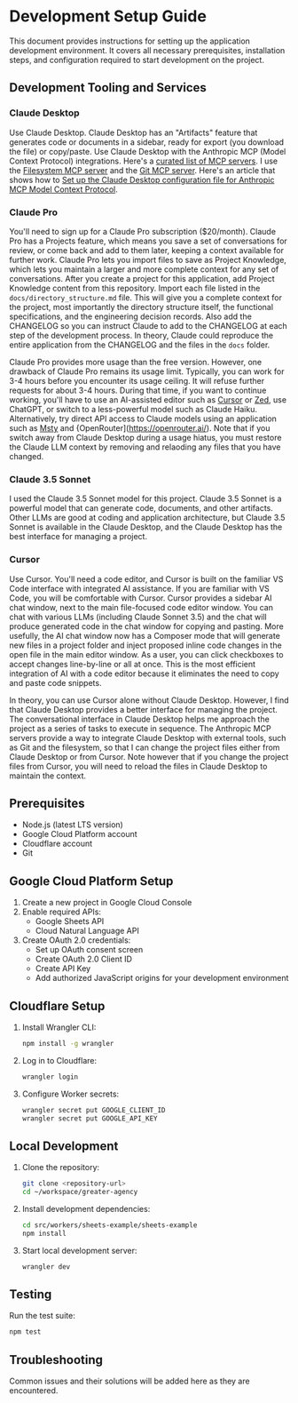 # Development Setup Guide

This document provides instructions for setting up the application development environment. It covers all necessary prerequisites, installation steps, and configuration required to start development on the project.

## Development Tooling and Services

### Claude Desktop

Use Claude Desktop. Claude Desktop has an "Artifacts" feature that generates code or documents in a sidebar, ready for export (you download the file) or copy/paste. Use Claude Desktop with the Anthropic MCP (Model Context Protocol) integrations. Here's a [curated list of MCP servers](https://github.com/wong2/awesome-mcp-servers). I use the [Filesystem MCP server](https://github.com/modelcontextprotocol/servers/tree/main/src/filesystem) and the [Git MCP server](https://github.com/modelcontextprotocol/servers/tree/main/src/git). Here's an article that shows how to [Set up the Claude Desktop configuration file for Anthropic MCP Model Context Protocol](https://medium.com/demohub-tutorials/6-steps-using-mcp-to-integrate-claude-desktop-with-external-tools-26398c7a4287).

### Claude Pro

You'll need to sign up for a Claude Pro subscription ($20/month). Claude Pro has a Projects feature, which means you save a set of conversations for review, or come back and add to them later, keeping a context available for further work. Claude Pro lets you import files to save as Project Knowledge, which lets you maintain a larger and more complete context for any set of conversations. After you create a project for this application, add Project Knowledge content from this repository. Import each file listed in the `docs/directory_structure.md` file. This will give you a complete context for the project, most importantly the directory structure itself, the functional specifications, and the engineering decision records. Also add the CHANGELOG so you can instruct Claude to add to the CHANGELOG at each step of the development process. In theory, Claude could reproduce the entire application from the CHANGELOG and the files in the `docs` folder.

Claude Pro provides more usage than the free version. However, one drawback of Claude Pro remains its usage limit. Typically, you can work for 3-4 hours before you encounter its usage ceiling. It will refuse further requests for about 3-4 hours. During that time, if you want to continue working, you'll have to use an AI-assisted editor such as [Cursor](https://www.cursor.com/) or [Zed](https://zed.dev/), use ChatGPT, or switch to a less-powerful model such as Claude Haiku. Alternatively, try direct API access to Claude models using an application such as [Msty](https://msty.app/) and {OpenRouter](https://openrouter.ai/). Note that if you switch away from Claude Desktop during a usage hiatus, you must restore the Claude LLM context by removing and relaoding any files that you have changed.

### Claude 3.5 Sonnet

I used the Claude 3.5 Sonnet model for this project. Claude 3.5 Sonnet is a powerful model that can generate code, documents, and other artifacts. Other LLMs are good at coding and application architecture, but Claude 3.5 Sonnet is available in the Claude Desktop, and the Claude Desktop has the best interface for managing a project.

### Cursor

Use Cursor. You'll need a code editor, and Cursor is built on the familiar VS Code interface with integrated AI assistance. If you are familiar with VS Code, you will be comfortable with Cursor. Cursor provides a sidebar AI chat window, next to the main file-focused code editor window. You can chat with various LLMs (including Claude Sonnet 3.5) and the chat will produce generated code in the chat window for copying and pasting. More usefully, the AI chat window now has a Composer mode that will generate new files in a project folder and inject proposed inline code changes in the open file in the main editor window. As a user, you can click checkboxes to accept changes line-by-line or all at once. This is the most efficient integration of AI with a code editor because it eliminates the need to copy and paste code snippets.

In theory, you can use Cursor alone without Claude Desktop. However, I find that Claude Desktop provides a better interface for managing the project. The conversational interface in Claude Desktop helps me approach the project as a series of tasks to execute in sequence. The Anthropic MCP servers provide a way to integrate Claude Desktop with external tools, such as Git and the filesystem, so that I can change the project files either from Claude Desktop or from Cursor. Note however that if you change the project files from Cursor, you will need to reload the files in Claude Desktop to maintain the context.


## Prerequisites

- Node.js (latest LTS version)
- Google Cloud Platform account
- Cloudflare account
- Git

## Google Cloud Platform Setup

1. Create a new project in Google Cloud Console
2. Enable required APIs:
   - Google Sheets API
   - Cloud Natural Language API
3. Create OAuth 2.0 credentials:
   - Set up OAuth consent screen
   - Create OAuth 2.0 Client ID
   - Create API Key
   - Add authorized JavaScript origins for your development environment

## Cloudflare Setup

1. Install Wrangler CLI:
   ```bash
   npm install -g wrangler
   ```
2. Log in to Cloudflare:
   ```bash
   wrangler login
   ```
3. Configure Worker secrets:
   ```bash
   wrangler secret put GOOGLE_CLIENT_ID
   wrangler secret put GOOGLE_API_KEY
   ```

## Local Development

1. Clone the repository:
   ```bash
   git clone <repository-url>
   cd ~/workspace/greater-agency
   ```

2. Install development dependencies:
   ```bash
   cd src/workers/sheets-example/sheets-example
   npm install
   ```

3. Start local development server:
   ```bash
   wrangler dev
   ```

## Testing

Run the test suite:
```bash
npm test
```

## Troubleshooting

Common issues and their solutions will be added here as they are encountered.
